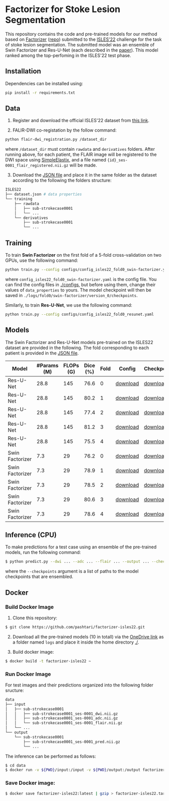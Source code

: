 # Factorizer for Stoke Lesion Segmentation

This repository contains the code and pre-trained models for our method based on [Factorizer](https://arxiv.org/abs/2202.12295) ([repo](https://github.com/pashtari/factorizer)) submitted to the [ISLES'22](https://isles22.grand-challenge.org/) challenge for the task of stoke lesion segmentation. The submitted model was an ensemble of Swin Factorizer and Res-U-Net (each described in the [paper](https://arxiv.org/abs/2202.12295)). This model ranked among the top-perfoming in the ISLES'22 test phase.


## Installation

Dependencies can be installed using:
``` bash
pip install -r requirements.txt
```


## Data

1. Register and download the official ISLES'22 dataset from [this link](https://isles22.grand-challenge.org/).

2. FALIR-DWI co-registation by the follow command:

```bash
python flair-dwi_registration.py /dataset_dir
```

where `/dataset_dir` must contain `rawdata` and `derivatives` folders. After running above, for each patient, the FLAIR image will be registered to the DWI space using [SimpleElastix](https://simpleelastix.github.io/), and a file named `{id}_ses-0001_flair_registered.nii.gz` will be made.

3. Download the [JSON file](dataset.json) and place it in the same folder as the dataset according to the following the folders structure:

```bash
ISLES22
├── dataset.json # data properties 
└── training
    ├── rawdata
    │   ├── sub-strokecase0001
    │   └── ...
    └── derivatives
        ├── sub-strokecase0001
        └── ...
```


## Training

To train **Swin Factorizer** on the first fold of a 5-fold cross-validation on two GPUs, use the following command:

```bash
python train.py --config configs/config_isles22_fold0_swin-factorizer.yaml
```

where `config_isles22_fold0_swin-factorizer.yaml` is the config file. You can find the config files in [./configs](./configs), but before using them, change their values of `data_properties` to yours. The model checkpoint will then be saved in `./logs/fold0/swin-factorizer/version_0/checkpoints`.

Similarly, to train **Res-U-Net**, we use the following command:

```bash
python train.py --config configs/config_isles22_fold0_resunet.yaml
```

## Models

The Swin Factorizer and Res-U-Net models pre-trained on the ISLES22 dataset are provided in the following. The fold corresponding to each patient is provided in the [JSON file](dataset.json).

| Model           | #Params (M) | FLOPs (G) | Dice (%) | Fold | Config                                                          | Checkpoint                                                                                                                                      |
|-----------------|-------------|-----------|----------|------|-----------------------------------------------------------------|-------------------------------------------------------------------------------------------------------------------------------------------------|
| Res-U-Net       | 28.8        | 145       | 76.6     | 0    | [download](./configs/config_isles22_fold0_resunet.yaml)         | [download](https://kuleuven-my.sharepoint.com/:u:/g/personal/pooya_ashtari_kuleuven_be/Ead1xlRpbVNMo6N9VccJic0BIR0-hWaJxddvpgHe2sVFRw?e=cAbuH2) |
| Res-U-Net       | 28.8        | 145       | 80.2     | 1    | [download](./configs/config_isles22_fold1_resunet.yaml)         | [download](https://kuleuven-my.sharepoint.com/:u:/g/personal/pooya_ashtari_kuleuven_be/EWTJJ7opqJxEiej6Q-0dfFcBI96gxj8Ztc3Khe-1g6mMFQ?e=clY2wF) |
| Res-U-Net       | 28.8        | 145       | 77.4     | 2    | [download](./configs/config_isles22_fold2_resunet.yaml)         | [download](https://kuleuven-my.sharepoint.com/:u:/g/personal/pooya_ashtari_kuleuven_be/EerU_zBsuBhEpEpRtA1k8sUB-1pIY99eDYk0s6_1Im9v3A?e=nffT6o) |
| Res-U-Net       | 28.8        | 145       | 81.2     | 3    | [download](./configs/config_isles22_fold3_resunet.yaml)         | [download](https://kuleuven-my.sharepoint.com/:u:/g/personal/pooya_ashtari_kuleuven_be/EdfKASF9kShMnvX-jfcQdvgBjZnqR0bT0fugFdEhsuRuKA?e=mceCBx) |
| Res-U-Net       | 28.8        | 145       | 75.5     | 4    | [download](./configs/config_isles22_fold4_resunet.yaml)         | [download](https://kuleuven-my.sharepoint.com/:u:/g/personal/pooya_ashtari_kuleuven_be/EbVXYWK71s1JuSr7jy1L46UB8pR3I2ENxN_o--q4M8KO5g?e=VtdC5V) |
| Swin Factorizer | 7.3         | 29        | 76.2     | 0    | [download](./configs/config_isles22_fold0_swin-factorizer.yaml) | [download](https://kuleuven-my.sharepoint.com/:u:/g/personal/pooya_ashtari_kuleuven_be/EQRcnLfx80lMjSC2zYaYWfkBozXuFm5Fk8Cpp4sTKgIX5Q?e=3zKYLo) |
| Swin Factorizer | 7.3         | 29        | 78.9     | 1    | [download](./configs/config_isles22_fold1_swin-factorizer.yaml) | [download](https://kuleuven-my.sharepoint.com/:u:/g/personal/pooya_ashtari_kuleuven_be/EZvSoroFshpGknphK6S8QvQBjxSYr85-KDvsT0ocCGrKmA?e=hmts5V) |
| Swin Factorizer | 7.3         | 29        | 78.5     | 2    | [download](./configs/config_isles22_fold2_swin-factorizer.yaml) | [download](https://kuleuven-my.sharepoint.com/:u:/g/personal/pooya_ashtari_kuleuven_be/EZhlxbZM769EltvRXhDbqW0B4Bkslo8Ki9j06C5NJz39XA?e=mj0WQS) |
| Swin Factorizer | 7.3         | 29        | 80.6     | 3    | [download](./configs/config_isles22_fold3_swin-factorizer.yaml) | [download](https://kuleuven-my.sharepoint.com/:u:/g/personal/pooya_ashtari_kuleuven_be/EfdiOMoUunVFsIPQJJrdH7YBLE52Tk3iuJzFGmO6gtucgw?e=RIykt6) |
| Swin Factorizer | 7.3         | 29        | 78.6     | 4    | [download](./configs/config_isles22_fold4_swin-factorizer.yaml) | [download](https://kuleuven-my.sharepoint.com/:u:/g/personal/pooya_ashtari_kuleuven_be/EVKz7gHsnYJJpOOaHNDn7k4BIp60pjGsboTqsyTEWCWABw?e=6UV5MJ) |


## Inference (CPU)
To make predictions for a test case using an ensemble of the pre-trained models, run the following command:

```bash
$ python predict.py --dwi ... --adc ... --flair ... --output ... --checkpoints ...
```

where the `--checkpoints` argument is a list of paths to the model checkpoints that are ensembled.

## Docker

### Build Docker Image

1. Clone this repository:

```bash
$ git clone https://github.com/pashtari/factorizer-isles22.git
```

2. Download all the pre-trained models (10 in totall) via the [OneDrive link](https://kuleuven-my.sharepoint.com/:f:/g/personal/pooya_ashtari_kuleuven_be/Eu76dI-ml85HkLQqPE_RwVoB0wWfPUk8H6q3Ua5HLaEKcQ?e=0PcPRd) as a folder named `logs` and place it inside the home directory [./](./).

3. Build docker image:

```bash
$ docker build -t factorizer-isles22 ~ 
```

### Run Docker Image

For test images and their predictions organized into the following folder sructure:
```bash
data
├── input
│   ├── sub-strokecase0001
│   │   ├── sub-strokecase0001_ses-0001_dwi.nii.gz
│   │   ├── sub-strokecase0001_ses-0001_adc.nii.gz
│   │   └── sub-strokecase0001_ses-0001_flair.nii.gz
│   └── ...
└── output
    └── sub-strokecase0001
        ├── sub-strokecase0001_ses-0001_pred.nii.gz
        └── ...
```

The inference can be performed as follows:

```bash
$ cd data
$ docker run -v ${PWD}/input:/input -v ${PWD}/output:/output factorizer-isles22 --dwi /input/sub-strokecase0001/sub-strokecase0001_ses-0001_dwi.nii.gz --adc /input/sub-strokecase0001/sub-strokecase0001_ses-0001_adc.nii.gz --flair /input/sub-strokecase0001/sub-strokecase0001_ses-0001_flair.nii.gz --output /output/sub-strokecase0001/sub-strokecase0001_ses-0001_pred.nii.gz
```

### Save Docker image:

```bash
$ docker save factorizer-isles22:latest | gzip > factorizer-isles22.tar.gz
```

